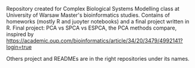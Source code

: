 Repository created for Complex Biological Systems Modelling class at University of Warsaw Master's bioinformatics studies. 
Contains of homeworks (mostly R and juoyter notebooks) and a final project written in R.
Final project: PCA vs SPCA vs ESPCA, the PCA methods compare, inspired by https://academic.oup.com/bioinformatics/article/34/20/3479/4992141?login=true

Others project and READMEs are in the right repositories under its names.



